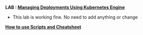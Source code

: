 **LAB : [Managing Deployments Using Kubernetes Engine](https://www.qwiklabs.com/focuses/639?parent=catalog)**
 - This lab is working fine. No need to add anything or change

**[How to use Scripts and Cheatsheet](/HOW-TO.md)**